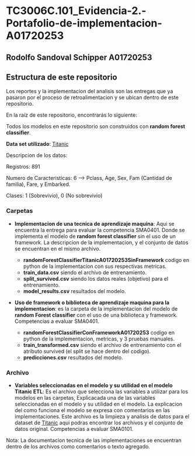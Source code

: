 # TC3006C.101_Evidencia-2.-Portafolio-de-implementacion-A01720253

## Rodolfo Sandoval Schipper A01720253

## Estructura de este repositorio

Los reportes y la implementacion del analisis son las entregas que ya pasaron por el proceso de retroalimentacion y se ubican dentro de este repositorio.

En la raíz de este repositorio, encontrarás lo siguiente:

Todos los modelos en este repositorio son construidos con **random forest classifier**. 

**Data set utilizado**: [Titanic](https://www.kaggle.com/competitions/titanic/data?select=test.csv)

Descripcion de los datos:

Registros: 891

Numero de Caracteristicas: 6 --> Pclass, Age, Sex, Fam (Cantidad de familia), Fare, y Embarked.

Clases: 1 (Sobrevivio), 0 (No sobrevivio)

### Carpetas
- **Implementacion de una tecnica de aprendizaje maquina**: Aqui se encuentra la entrega para evaluar la competencia SMA0401. Donde se implementa el modelo de **random forest classifier** sin el uso de un framework. La descripcion de la implementacion, y el conjunto de datos se encuentran en el mismo archivo.
  - **randomForestClassifierTitanicA01720253SinFramework** codigo en python de la implementacion con sus respectivas metricas.
  -  **train_data.csv** siendo el archivo de entrenamiento.
  -  **split_survived.csv** siendo los datos reales (objetivo) para el entrenamiento.
  -  **model_results.csv** resultados del modelo. 

  
- **Uso de framework o biblioteca de aprendizaje maquina para la implementacion**: es la carpeta de la implementacion del modelo de **random Forest classifier** con el uso de una biblioteca y framework. Competencias a evaluar SMA0401.
    - **randomForestClassifierConFrameworkA01720253** codigo en python de la implementacion, metricas, y 3 pruebas manuales.
    - **train_transformed.csv** siendo el archivo de entrenamiento con el atributo survived (el split se hace dentro del codigo).
    - **predicciones.csv** resultados del modelo. 

### Archivo
- **Variables seleccionadas en el modelo y su utilidad en el modelo Titanic ETL**: Es el archivo que selecciona las variables a utilizar para los modelos en las carpetas, Explicacada una de las variables seleccionadas en el modelo y su utilidad en el modelo. La explicacion del como funciona el modelo se expresa con comentarios en las implementaciones. Este archivo es la limpieza y analisis de datos para el dataset de [Titanic](https://www.kaggle.com/competitions/titanic/data?select=test.csv) aqui podras encontrar los archivos y el conjunto de datos original. Competencias a evaluar SMA0101.

    
Nota: La documentacion tecnica de las implementaciones se encuentran dentro de los archivos como comentarios o texto agregado. 
